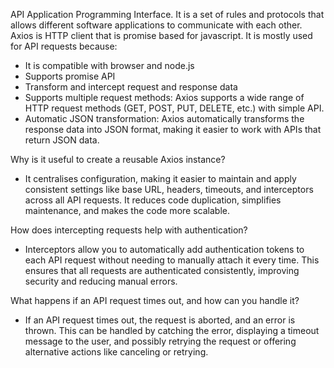 API Application Programming Interface. It is a set of rules and protocols that allows different software applications to communicate with each other. 
Axios is HTTP client that is promise based for javascript. It is mostly used for API requests because:
- It is compatible with browser and node.js
- Supports promise API
- Transform  and intercept request and response data
- Supports multiple request methods: Axios supports a wide range of HTTP request methods (GET, POST, PUT, DELETE, etc.) with simple API.
- Automatic JSON transformation: Axios automatically transforms the response data into JSON format, making it easier to work with APIs that return JSON data.


Why is it useful to create a reusable Axios instance?
- It centralises configuration, making it easier to maintain and apply consistent settings like base URL, headers, timeouts, and interceptors across all API requests. It reduces code duplication, simplifies maintenance, and makes the code more scalable.

How does intercepting requests help with authentication?
- Interceptors allow you to automatically add authentication tokens to each API request without needing to manually attach it every time. This ensures that all requests are authenticated consistently, improving security and reducing manual errors.

What happens if an API request times out, and how can you handle it?
- If an API request times out, the request is aborted, and an error is thrown. This can be handled by catching the error, displaying a timeout message to the user, and possibly retrying the request or offering alternative actions like canceling or retrying.